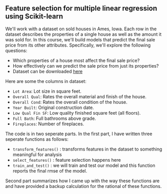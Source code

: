## Feature selection for multiple linear regression using Scikit-learn

We'll work with a dataset on sold houses in Ames, Iowa. Each row in the dataset describes the properties of a single house as well as the amount it was sold for. In this course, we'll build models that predict the final sale price from its other attributes. Specifically, we'll explore the following questions:

* Which properties of a house most affect the final sale price?
* How effectively can we predict the sale price from just its properties?
* Dataset can be downloaded [here](https://ww2.amstat.org/publications/jse/v19n3/decock/AmesHousing.txt)

Here are some the columns in dataset:
* `Lot Area`: Lot size in square feet.
* `Overall Qual`: Rates the overall material and finish of the house.
* `Overall Cond`: Rates the overall condition of the house.
* `Year Built`: Original construction date.
* `Low Qual Fin SF`: Low quality finished square feet (all floors).
* `Full Bath`: Full bathrooms above grade.
* `Fireplaces`: Number of fireplaces.

The code is in two seperate parts. In the first part, I have written three seperate functions as follows:

* `transform_features()` : transforms features in the dataset to something meaningful for analysis
* `select_features()` : feature selection happens here
* `train_and_test()` : we will train and test our model and this function reports the final rmse of the model.

Second part summarizes how I came up with the way these functions are and have provided a backup calculation for the rational of these functions.
